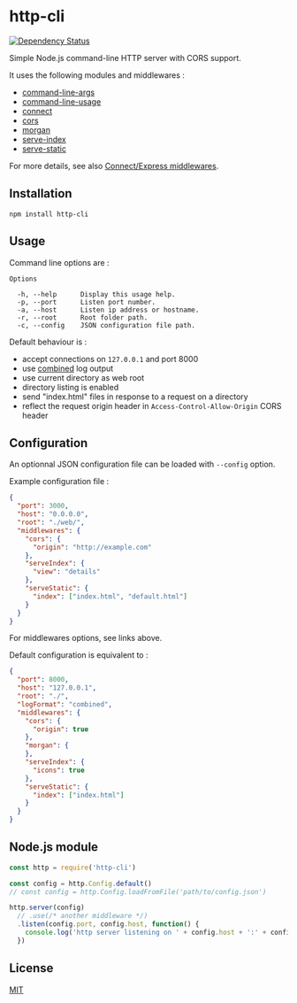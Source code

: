 # http-cli

[![Dependency Status](https://david-dm.org/playmedia/http-cli.svg)](https://david-dm.org/playmedia/http-cli)

Simple Node.js command-line HTTP server with CORS support.

It uses the following modules and middlewares :

* [command-line-args](https://www.npmjs.com/package/command-line-args)
* [command-line-usage](https://github.com/75lb/command-line-usage)
* [connect](https://www.npmjs.com/package/connect)
* [cors](https://www.npmjs.com/package/cors)
* [morgan](https://www.npmjs.com/package/morgan)
* [serve-index](https://www.npmjs.com/package/serve-index)
* [serve-static](https://www.npmjs.com/package/serve-static)

For more details, see also [Connect/Express middlewares](https://github.com/expressjs).

## Installation

```
npm install http-cli
```

## Usage

Command line options are :

```
Options

  -h, --help      Display this usage help.
  -p, --port      Listen port number.
  -a, --host      Listen ip address or hostname.
  -r, --root      Root folder path.
  -c, --config    JSON configuration file path.
```

Default behaviour is :

* accept connections on `127.0.0.1` and port 8000
* use [combined](https://www.npmjs.com/package/morgan#combined) log output
* use current directory as web root
* directory listing is enabled
* send "index.html" files in response to a request on a directory
* reflect the request origin header in `Access-Control-Allow-Origin` CORS header

## Configuration

An optionnal JSON configuration file can be loaded with `--config` option.

Example configuration file :

```json
{
  "port": 3000,
  "host": "0.0.0.0",
  "root": "./web/",
  "middlewares": {
    "cors": {
      "origin": "http://example.com"
    },
    "serveIndex": {
      "view": "details"
    },
    "serveStatic": {
      "index": ["index.html", "default.html"]
    }
  }
}
```

For middlewares options, see links above.

Default configuration is equivalent to :

```json
{
  "port": 8000,
  "host": "127.0.0.1",
  "root": "./",
  "logFormat": "combined",
  "middlewares": {
    "cors": {
      "origin": true
    },
    "morgan": {
    },
    "serveIndex": {
      "icons": true
    },
    "serveStatic": {
      "index": ["index.html"]
    }
  }
}
```

## Node.js module

```javascript
const http = require('http-cli')

const config = http.Config.default()
// const config = http.Config.loadFromFile('path/to/config.json')

http.server(config)
  // .use(/* another middleware */)
  .listen(config.port, config.host, function() {
    console.log('http server listening on ' + config.host + ':' + config.port)
  })
```

## License

[MIT](LICENSE)
